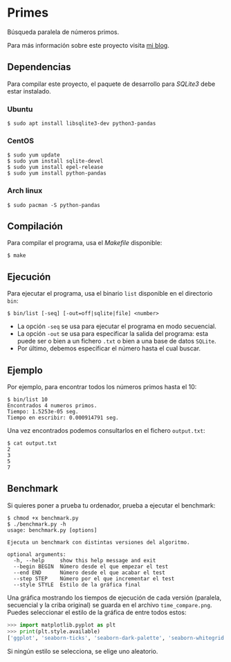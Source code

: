 # Primes
Búsqueda paralela de números primos.

Para más información sobre este proyecto visita [mi blog](https://vikman90.blogspot.com.es/2014/01/busqueda-paralela-de-numeros-primos.html).

## Dependencias
Para compilar este proyecto, el paquete de desarrollo para _SQLite3_ debe estar instalado.

### Ubuntu
```shellsession
$ sudo apt install libsqlite3-dev python3-pandas
```

### CentOS
```shellsession
$ sudo yum update
$ sudo yum install sqlite-devel 
$ sudo yum install epel-release
$ sudo yum install python-pandas
```

### Arch linux
```shellsession
$ sudo pacman -S python-pandas
```

## Compilación
Para compilar el programa, usa el _Makefile_ disponible:
```shellsession
$ make
```

## Ejecución
Para ejecutar el programa, usa el binario `list` disponible en el directorio `bin`:
```shellsession
$ bin/list [-seq] [-out=off|sqlite|file] <number> 
```

* La opción `-seq` se usa para ejecutar el programa en modo secuencial.
* La opción `-out` se usa para especificar la salida del programa: esta puede ser o bien a un fichero `.txt` o bien a una base de datos `SQLite`.
* Por último, debemos especificar el número hasta el cual buscar.


## Ejemplo
Por ejemplo, para encontrar todos los números primos hasta el 10:
```shellsession
$ bin/list 10
Encontrados 4 numeros primos.
Tiempo: 1.5253e-05 seg.
Tiempo en escribir: 0.000914791 seg.
```

Una vez encontrados podemos consultarlos en el fichero `output.txt`:
```shellsession
$ cat output.txt
2
3
5
7
```

## Benchmark
Si quieres poner a prueba tu ordenador, prueba a ejecutar el benchmark:
```shellsession
$ chmod +x benchmark.py
$ ./benchmark.py -h
usage: benchmark.py [options]

Ejecuta un benchmark con distintas versiones del algoritmo.

optional arguments:
  -h, --help     show this help message and exit
  --begin BEGIN  Número desde el que empezar el test
  --end END      Número desde el que acabar el test
  --step STEP    Número por el que incrementar el test
  --style STYLE  Estilo de la gráfica final
```

Una gráfica mostrando los tiempos de ejecución de cada versión (paralela, secuencial y la criba original) se guarda en el archivo `time_compare.png`. Puedes seleccionar el estilo de la gráfica de entre todos estos:

```python
>>> import matplotlib.pyplot as plt
>>> print(plt.style.available)
['ggplot', 'seaborn-ticks', 'seaborn-dark-palette', 'seaborn-whitegrid', 'fivethirtyeight', 'seaborn-dark', 'seaborn-notebook', 'seaborn-bright', 'classic', 'dark_background', 'bmh', 'seaborn-colorblind', 'seaborn-darkgrid', 'seaborn-paper', 'seaborn-deep', 'grayscale', 'seaborn-muted', 'seaborn-poster', 'seaborn-talk', 'seaborn-pastel', 'seaborn-white']
```
Si ningún estilo se selecciona, se elige uno aleatorio.
